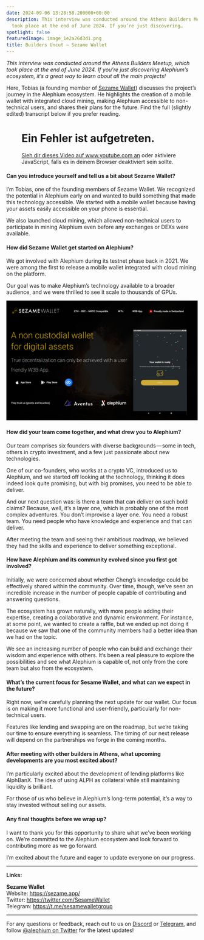 ```yaml
---
date: 2024-09-06 13:28:58.200000+00:00
description: This interview was conducted around the Athens Builders Meetup, which
  took place at the end of June 2024. If you’re just discovering…
spotlight: false
featuredImage: image_1e2a26d3d1.png
title: Builders Uncut — Sezame Wallet
---
```


_This interview was conducted around the Athens Builders Meetup, which took place at the end of June 2024. If you’re just discovering Alephium’s ecosystem, it’s a great way to learn about all the main projects!_

Here, Tobias (a founding member of <a href="https://sezame.app/" class="markup--anchor markup--p-anchor" data-href="https://sezame.app/" rel="noopener" target="_blank">Sezame Wallet</a>) discusses the project’s journey in the Alephium ecosystem. He highlights the creation of a mobile wallet with integrated cloud mining, making Alephium accessible to non-technical users, and shares their plans for the future. Find the full (slightly edited) transcript below if you prefer reading.

<figure id="e49a" class="graf graf--figure graf--iframe graf-after--p">

<h1 id="ein-fehler-ist-aufgetreten." class="message">Ein Fehler ist aufgetreten.</h1>
<a href="https://www.youtube.com/watch?v=_tvCwzxQhdM" target="_blank">Sieh dir dieses Video auf www.youtube.com an</a> oder aktiviere JavaScript, falls es in deinem Browser deaktiviert sein sollte.
</figure>

#### Can you introduce yourself and tell us a bit about Sezame Wallet?

I’m Tobias, one of the founding members of Sezame Wallet. We recognized the potential in Alephium early on and wanted to build something that made this technology accessible. We started with a mobile wallet because having your assets easily accessible on your phone is essential.

We also launched cloud mining, which allowed non-technical users to participate in mining Alephium even before any exchanges or DEXs were available.

#### How did Sezame Wallet get started on Alephium?

We got involved with Alephium during its testnet phase back in 2021. We were among the first to release a mobile wallet integrated with cloud mining on the platform.

Our goal was to make Alephium’s technology available to a broader audience, and we were thrilled to see it scale to thousands of GPUs.

![](image_3976c548f5.png)

#### How did your team come together, and what drew you to Alephium?

Our team comprises six founders with diverse backgrounds — some in tech, others in crypto investment, and a few just passionate about new technologies.

One of our co-founders, who works at a crypto VC, introduced us to Alephium, and we started off looking at the technology, thinking it does indeed look quite promising, but with big promises, you need to be able to deliver.

And our next question was: is there a team that can deliver on such bold claims? Because, well, it’s a layer one, which is probably one of the most complex adventures. You don’t improvise a layer one. You need a robust team. You need people who have knowledge and experience and that can deliver.

After meeting the team and seeing their ambitious roadmap, we believed they had the skills and experience to deliver something exceptional.

#### How have Alephium and its community evolved since you first got involved?

Initially, we were concerned about whether Cheng’s knowledge could be effectively shared within the community. Over time, though, we’ve seen an incredible increase in the number of people capable of contributing and answering questions.

The ecosystem has grown naturally, with more people adding their expertise, creating a collaborative and dynamic environment. For instance, at some point, we wanted to create a raffle, but we ended up not doing it because we saw that one of the community members had a better idea than we had on the topic.

We see an increasing number of people who can build and exchange their wisdom and experience with others. It’s been a real pleasure to explore the possibilities and see what Alephium is capable of, not only from the core team but also from the ecosystem.

#### What’s the current focus for Sesame Wallet, and what can we expect in the future?

Right now, we’re carefully planning the next update for our wallet. Our focus is on making it more functional and user-friendly, particularly for non-technical users.

Features like lending and swapping are on the roadmap, but we’re taking our time to ensure everything is seamless. The timing of our next release will depend on the partnerships we forge in the coming months.

#### **After meeting with other builders in Athens, what upcoming developments are you most excited about?**

I’m particularly excited about the development of lending platforms like AlphBanX. The idea of using ALPH as collateral while still maintaining liquidity is brilliant.

For those of us who believe in Alephium’s long-term potential, it’s a way to stay invested without selling our assets.

#### Any final thoughts before we wrap up?

I want to thank you for this opportunity to share what we’ve been working on. We’re committed to the Alephium ecosystem and look forward to contributing more as we go forward.

I’m excited about the future and eager to update everyone on our progress.

---

**Links:**

**Sezame Wallet**  
Website: <a href="https://sezame.app/" class="markup--anchor markup--p-anchor" data-href="https://sezame.app/" rel="nofollow noopener" target="_blank">https://sezame.app/</a>  
Twitter: <a href="https://twitter.com/SesameWallet" class="markup--anchor markup--p-anchor" data-href="https://twitter.com/SesameWallet" rel="nofollow noopener" target="_blank">https://twitter.com/SesameWallet</a>  
Telegram: <a href="https://t.me/sesamewalletgroup" class="markup--anchor markup--p-anchor" data-href="https://t.me/sesamewalletgroup" rel="nofollow noopener" target="_blank">https://t.me/sesamewalletgroup</a>

---

For any questions or feedback, reach out to us on <a href="http://alephium.org/discord" class="markup--anchor markup--p-anchor" data-href="http://alephium.org/discord" rel="noopener ugc nofollow noopener" target="_blank">Discord</a> or <a href="https://t.me/alephiumgroup" class="markup--anchor markup--p-anchor" data-href="https://t.me/alephiumgroup" rel="noopener ugc nofollow noopener" target="_blank">Telegram</a>, and follow <a href="https://x.com/alephium" class="markup--anchor markup--p-anchor" data-href="https://x.com/alephium" rel="noopener ugc nofollow noopener" target="_blank">@alephium on Twitter</a> for the latest updates!
